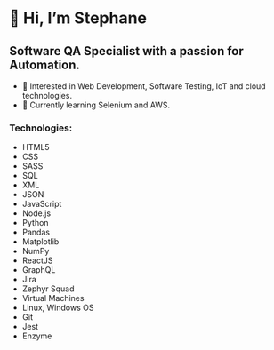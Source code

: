 <h1>👋 Hi, I’m Stephane</h1>
<h2>Software QA Specialist with a passion for Automation.</h2>

- 👀 Interested in Web Development, Software Testing, IoT and cloud technologies.
- 🌱 Currently learning Selenium and AWS.

<h3>Technologies:</h3> 
 <ul>
  <li>HTML5
  <li>CSS</li>
  <li>SASS</li>
  <li>SQL</li>
  <li>XML</li>
  <li>JSON</li>
  <li>JavaScript</li>
  <li>Node.js</li>
  <li>Python</li>
  <li>Pandas</li>
  <li>Matplotlib</li>
  <li>NumPy</li>
  <li>ReactJS</li>
  <li>GraphQL</li>
  <li>Jira</li>
  <li>Zephyr Squad</li>
  <li>Virtual Machines</li>
  <li>Linux, Windows OS</li>
  <li>Git</li>
  <li>Jest</li>
  <li>Enzyme</li>
</ul>


<!---
lionelroy/lionelroy is a ✨ special ✨ repository because its `README.md` (this file) appears on your GitHub profile.
You can click the Preview link to take a look at your changes.
--->
